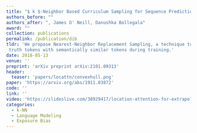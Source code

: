 ```yaml
---
title: "$ k $-Neighbor Based Curriculum Sampling for Sequence Prediction"
authors_before: ""
authors_after: ", James O' Neill, Danushka Bollegala"
award: ""
collection: publications
permalink: /publication/dib
tldr: 'We propose Nearest-Neighbor Replacement Sampling, a technique to mitigate exposure bias by replacing ground
 truth tokens with semantically similar tokens during training.'
date: 2018-05-13
venue: ''
preprint: 'arXiv preprint arXiv:2101.09313'
header: 
  teaser: 'papers/locattn/convexhull.png'
paper: 'https://arxiv.org/abs/1911.03872'
code: '' 
link: ''
video: 'https://slideslive.com/38929417/location-attention-for-extrapolation-to-longer-sequences'
categories:
  - k-NN
  - Language Modeling
  - Exposure Bias
---
```

